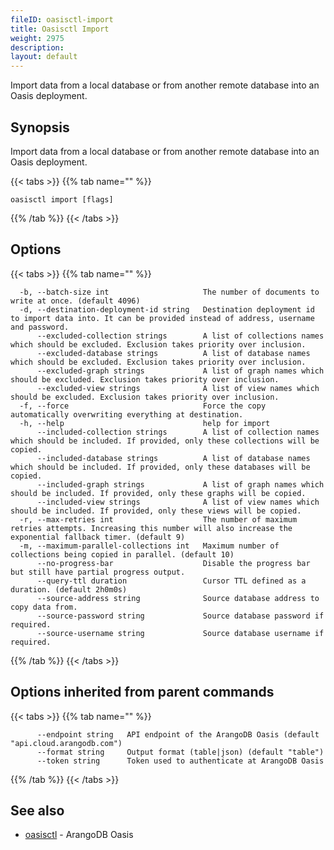 ```yaml
---
fileID: oasisctl-import
title: Oasisctl Import
weight: 2975
description: 
layout: default
---
```

Import data from a local database or from another remote database into an Oasis deployment.

## Synopsis

Import data from a local database or from another remote database into an Oasis deployment.

{{< tabs >}}
{{% tab name="" %}}
```
oasisctl import [flags]
```
{{% /tab %}}
{{< /tabs >}}

## Options

{{< tabs >}}
{{% tab name="" %}}
```
  -b, --batch-size int                     The number of documents to write at once. (default 4096)
  -d, --destination-deployment-id string   Destination deployment id to import data into. It can be provided instead of address, username and password.
      --excluded-collection strings        A list of collections names which should be excluded. Exclusion takes priority over inclusion.
      --excluded-database strings          A list of database names which should be excluded. Exclusion takes priority over inclusion.
      --excluded-graph strings             A list of graph names which should be excluded. Exclusion takes priority over inclusion.
      --excluded-view strings              A list of view names which should be excluded. Exclusion takes priority over inclusion.
  -f, --force                              Force the copy automatically overwriting everything at destination.
  -h, --help                               help for import
      --included-collection strings        A list of collection names which should be included. If provided, only these collections will be copied.
      --included-database strings          A list of database names which should be included. If provided, only these databases will be copied.
      --included-graph strings             A list of graph names which should be included. If provided, only these graphs will be copied.
      --included-view strings              A list of view names which should be included. If provided, only these views will be copied.
  -r, --max-retries int                    The number of maximum retries attempts. Increasing this number will also increase the exponential fallback timer. (default 9)
  -m, --maximum-parallel-collections int   Maximum number of collections being copied in parallel. (default 10)
      --no-progress-bar                    Disable the progress bar but still have partial progress output.
      --query-ttl duration                 Cursor TTL defined as a duration. (default 2h0m0s)
      --source-address string              Source database address to copy data from.
      --source-password string             Source database password if required.
      --source-username string             Source database username if required.
```
{{% /tab %}}
{{< /tabs >}}

## Options inherited from parent commands

{{< tabs >}}
{{% tab name="" %}}
```
      --endpoint string   API endpoint of the ArangoDB Oasis (default "api.cloud.arangodb.com")
      --format string     Output format (table|json) (default "table")
      --token string      Token used to authenticate at ArangoDB Oasis
```
{{% /tab %}}
{{< /tabs >}}

## See also

* [oasisctl](oasisctl-options)	 - ArangoDB Oasis

